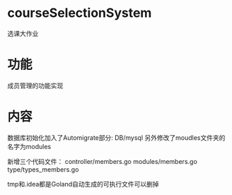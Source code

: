 # courseSelectionSystem
选课大作业
# 功能
成员管理的功能实现
# 内容
数据库初始化加入了Automigrate部分:
DB/mysql
另外修改了moudles文件夹的名字为modules

新增三个代码文件：
controller/members.go
modules/members.go
type/types_members.go

tmp和.idea都是Goland自动生成的可执行文件可以删掉
